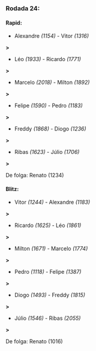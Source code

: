 ### Rodada 24:

#### Rapid:

* Alexandre *(1154)*     -     Vitor *(1316)*

 **>** 
* Léo *(1933)*     -     Ricardo *(1771)*

 **>** 
* Marcelo *(2018)*     -     Milton *(1892)*

 **>** 
* Felipe *(1590)*     -     Pedro *(1183)*

 **>** 
* Freddy *(1868)*     -     Diogo *(1236)*

 **>** 
* Ribas *(1623)*     -     Júlio *(1706)*

 **>** 

De folga: Renato (1234)

#### Blitz:

* Vitor *(1244)*     -     Alexandre *(1183)*

 **>** 
* Ricardo *(1625)*     -     Léo *(1861)*

 **>** 
* Milton *(1671)*     -     Marcelo *(1774)*

 **>** 
* Pedro *(1118)*     -     Felipe *(1387)*

 **>** 
* Diogo *(1493)*     -     Freddy *(1815)*

 **>** 
* Júlio *(1546)*     -     Ribas *(2055)*

 **>** 

De folga: Renato (1016)

